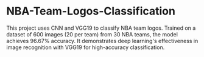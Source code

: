 # NBA-Team-Logos-Classification
This project uses CNN and VGG19 to classify NBA team logos. Trained on a dataset of 600 images (20 per team) from 30 NBA teams, the model achieves 96.67% accuracy. It demonstrates deep learning's effectiveness in image recognition with VGG19 for high-accuracy classification.

